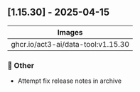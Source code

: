 ## [1.15.30] - 2025-04-15

| Images |
| ---------------------------------------------------- |
| ghcr.io/act3-ai/data-tool:v1.15.30 |

### 💼 Other

- Attempt fix release notes in archive

